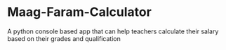# Maag-Faram-Calculator
A python console based app that can help teachers calculate their salary based on their grades and qualification
